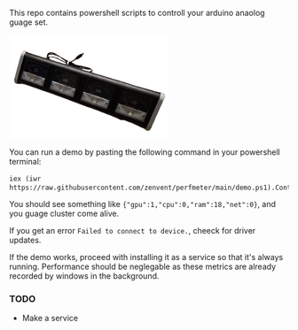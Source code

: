 This repo contains powershell scripts to controll your arduino anaolog guage set.

![guages](guages.png)

You can run a demo by pasting the following command in your powershell terminal:

```
iex (iwr https://raw.githubusercontent.com/zenvent/perfmeter/main/demo.ps1).Content
```

You should see something like `{"gpu":1,"cpu":0,"ram":18,"net":0}`, and you guage cluster come alive.


If you get an error `Failed to connect to device.`, cheeck for driver updates.

If the demo works, proceed with installing it as a service so that it's always running.
Performance should be neglegable as these metrics are already recorded by windows in the background.

### TODO
* Make a service
